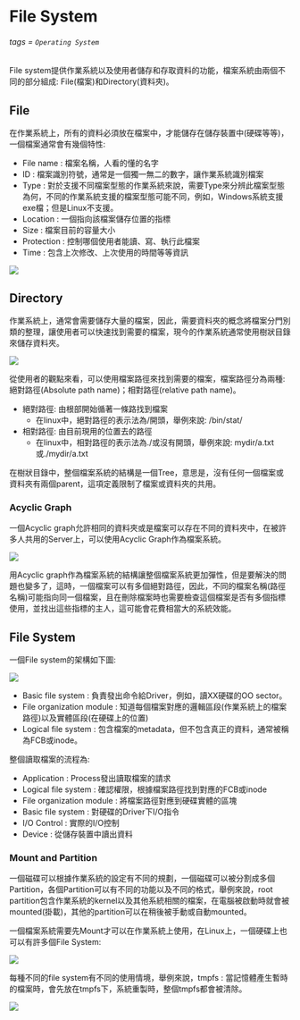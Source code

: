 # File System
###### tags = `Operating System`

File system提供作業系統以及使用者儲存和存取資料的功能，檔案系統由兩個不同的部分組成: File(檔案)和Directory(資料夾)。

## File
在作業系統上，所有的資料必須放在檔案中，才能儲存在儲存裝置中(硬碟等等)，一個檔案通常會有幾個特性:
* File name : 檔案名稱，人看的懂的名字
* ID : 檔案識別符號，通常是一個獨一無二的數字，讓作業系統識別檔案
* Type : 對於支援不同檔案型態的作業系統來說，需要Type來分辨此檔案型態為何，不同的作業系統支援的檔案型態可能不同，例如，Windows系統支援exe檔；但是Linux不支援。
* Location : 一個指向該檔案儲存位置的指標
* Size : 檔案目前的容量大小
* Protection : 控制哪個使用者能讀、寫、執行此檔案
* Time : 包含上次修改、上次使用的時間等等資訊 

![](https://i.imgur.com/GnmVN0u.png)

## Directory

作業系統上，通常會需要儲存大量的檔案，因此，需要資料夾的概念將檔案分門別類的整理，讓使用者可以快速找到需要的檔案，現今的作業系統通常使用樹狀目錄來儲存資料夾。

![](https://i.imgur.com/WcmoOrk.png)

從使用者的觀點來看，可以使用檔案路徑來找到需要的檔案，檔案路徑分為兩種: 絕對路徑(Absolute path name)；相對路徑(relative path name)。
* 絕對路徑: 由根部開始循著一條路找到檔案 
    * 在linux中，絕對路徑的表示法為/開頭，舉例來說: /bin/stat/
* 相對路徑: 由目前現用的位置去的路徑
    * 在linux中，相對路徑的表示法為./或沒有開頭，舉例來說: mydir/a.txt或./mydir/a.txt

在樹狀目錄中，整個檔案系統的結構是一個Tree，意思是，沒有任何一個檔案或資料夾有兩個parent，這項定義限制了檔案或資料夾的共用。

### Acyclic Graph

一個Acyclic graph允許相同的資料夾或是檔案可以存在不同的資料夾中，在被許多人共用的Server上，可以使用Acyclic Graph作為檔案系統。

![](https://i.imgur.com/XVGUnE2.png)

用Acyclic graph作為檔案系統的結構讓整個檔案系統更加彈性，但是要解決的問題也變多了，這時，一個檔案可以有多個絕對路徑，因此，不同的檔案名稱(路徑名稱)可能指向同一個檔案，且在刪除檔案時也需要檢查這個檔案是否有多個指標使用，並找出這些指標的主人，這可能會花費相當大的系統效能。

## File System

一個File system的架構如下圖:

![](https://i.imgur.com/lO9Oz5V.png)

* Basic file system : 負責發出命令給Driver，例如，讀XX硬碟的OO sector。
* File organization module : 知道每個檔案對應的邏輯區段(作業系統上的檔案路徑)以及實體區段(在硬碟上的位置)
* Logical file system : 包含檔案的metadata，但不包含真正的資料，通常被稱為FCB或inode。

整個讀取檔案的流程為:
* Application : Process發出讀取檔案的請求
* Logical file system : 確認權限，根據檔案路徑找到對應的FCB或inode
* File organization module : 將檔案路徑對應到硬碟實體的區塊
* Basic file system : 對硬碟的Driver下I/O指令
* I/O Control : 實際的I/O控制
* Device : 從儲存裝置中讀出資料

### Mount and Partition

一個磁碟可以根據作業系統的設定有不同的規劃，一個磁碟可以被分割成多個Partition，各個Partition可以有不同的功能以及不同的格式，舉例來說，root partition包含作業系統的kernel以及其他系統相關的檔案，在電腦被啟動時就會被mounted(掛載)，其他的partition可以在稍後被手動或自動mounted。

一個檔案系統需要先Mount才可以在作業系統上使用，在Linux上，一個硬碟上也可以有許多個File System: 

![](https://i.imgur.com/UBfehvY.png)

每種不同的file system有不同的使用情境，舉例來說，tmpfs : 當記憶體產生暫時的檔案時，會先放在tmpfs下，系統重製時，整個tmpfs都會被清除。

![](https://i.imgur.com/eiMeOJ3.png)
